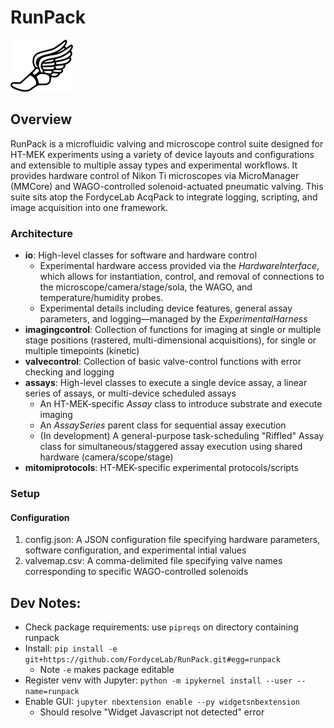 # RunPack
![Fly Higher](/resources/fly_higher.png)

## Overview
RunPack is a microfluidic valving and microscope control suite designed for HT-MEK experiments using a variety of device layouts and configurations and extensible to multiple assay types and experimental workflows. It provides hardware control of Nikon Ti microscopes via MicroManager (MMCore) and WAGO-controlled solenoid-actuated pneumatic valving. This suite sits atop the FordyceLab AcqPack to integrate logging, scripting, and image acquisition into one framework.

### Architecture
- **io**: High-level classes for software and hardware control
  - Experimental hardware access provided via the *HardwareInterface*, which allows for instantiation, control, and removal of connections to the microscope/camera/stage/sola, the WAGO, and temperature/humidity probes.
  - Experimental details including device features, general assay parameters, and logging—managed by the *ExperimentalHarness*
- **imagingcontrol**: Collection of functions for imaging at single or multiple stage positions (rastered, multi-dimensional acquisitions), for single or multiple timepoints (kinetic)
- **valvecontrol**: Collection of basic valve-control functions with error checking and logging
- **assays**: High-level classes to execute a single device assay, a linear series of assays, or multi-device scheduled assays
  - An HT-MEK-specific *Assay* class to introduce substrate and execute imaging 
  - An *AssaySeries* parent class for sequential assay execution
  - (In development) A general-purpose task-scheduling "Riffled" Assay class for simultaneous/staggered assay execution using shared hardware (camera/scope/stage)
- **mitomiprotocols**: HT-MEK-specific experimental protocols/scripts

### Setup
#### Configuration
1. config.json: A JSON configuration file specifying hardware parameters, software configuration, and experimental intial values
2. valvemap.csv: A comma-delimited file specifying valve names corresponding to specific WAGO-controlled solenoids

## Dev Notes:
- Check package requirements: use `pipreqs` on directory containing runpack 
- Install: `pip install -e git+https://github.com/FordyceLab/RunPack.git#egg=runpack`
    + Note `-e` makes package editable
- Register venv with Jupyter: `python -m ipykernel install --user --name=runpack`
- Enable GUI: `jupyter nbextension enable --py widgetsnbextension`
  + Should resolve "Widget Javascript not detected" error
